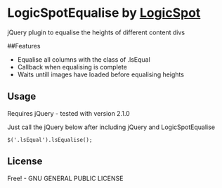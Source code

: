 LogicSpotEqualise by [LogicSpot](http://www.logicspot.com)
=================

jQuery plugin to equalise the heights of different content divs

##Features

* Equalise all columns with the class of .lsEqual
* Callback when equalising is complete
* Waits untill images have loaded before equalising heights

## Usage

Requires jQuery - tested with version 2.1.0

Just call the jQuery below after including jQuery and LogicSpotEqualise

    $('.lsEqual').lsEqualise();


## License

Free! - GNU GENERAL PUBLIC LICENSE